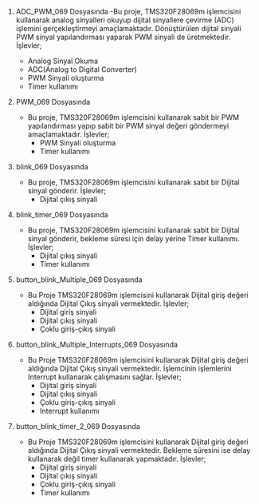 
1) ADC_PWM_069 Dosyasında
   -Bu proje, TMS320F28069m işlemcisini kullanarak analog sinyalleri okuyup dijital sinyallere çevirme (ADC) işlemini gerçekleştirmeyi amaçlamaktadır.
   Dönüştürülen dijital sinyali PWM sinyal yapılandırması yaparak PWM sinyali de üretmektedir.
   İşlevler;
      - Analog Sinyal Okuma
      - ADC(Analog to Digital Converter)
      - PWM Sinyali oluşturma
      - Timer kullanımı

2) PWM_069 Dosyasında
   - Bu proje, TMS320F28069m işlemcisini kullanarak sabit bir PWM yapılandırması yapıp sabit bir PWM sinyal değeri göndermeyi amaçlamaktadır.
   İşlevler;
      - PWM Sinyali oluşturma
      - Timer kullanımı

3) blink_069 Dosyasında
   - Bu proje, TMS320F28069m işlemcisini kullanarak sabit bir Dijital sinyal gönderir.
   İşlevler;
      - Dijital çıkış sinyali
    
4) blink_timer_069 Dosyasında
   - Bu proje, TMS320F28069m işlemcisini kullanarak sabit bir Dijital sinyal gönderir, bekleme süresi için delay yerine Timer kullanımı.
   İşlevler;
      - Dijital çıkış sinyali
      - Timer kullanımı

5) button_blink_Multiple_069 Dosyasında
   - Bu Proje TMS320F28069m işlemcisini kullanarak Dijital giriş değeri aldığında Dijital Çıkış sinyali vermektedir.
   İşlevler;
      - Dijital giriş sinyali
      - Dijital çıkış sinyali
      - Çoklu giriş-çıkış sinyali
     
6) button_blink_Multiple_Interrupts_069 Dosyasında
   - Bu Proje TMS320F28069m işlemcisini kullanarak Dijital giriş değeri aldığında Dijital Çıkış sinyali vermektedir. İşlemcinin işlemlerini Interrupt kullanarak çalışmasını sağlar.
   İşlevler;
      - Dijital giriş sinyali
      - Dijital çıkış sinyali
      - Çoklu giriş-çıkış sinyali
      - Interrupt kullanımı        
    
7) button_blink_timer_2_069 Dosyasında
   - Bu Proje TMS320F28069m işlemcisini kullanarak Dijital giriş değeri aldığında Dijital Çıkış sinyali vermektedir.
   Bekleme süresini ise delay kullanarak değil timer kullanarak yapmaktadır.
   İşlevler;
      - Dijital giriş sinyali
      - Dijital çıkış sinyali
      - Çoklu giriş-çıkış sinyali
      - Timer kullanımı
    
     
